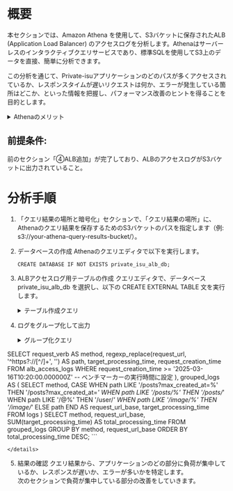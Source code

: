 # 概要
本セクションでは、Amazon Athena を使用して、S3バケットに保存されたALB (Application Load Balancer) のアクセスログを分析します。Athenaはサーバーレスのインタラクティブクエリサービスであり、標準SQLを使用してS3上のデータを直接、簡単に分析できます。

この分析を通じて、Private-isuアプリケーションのどのパスが多くアクセスされているか、レスポンスタイムが遅いリクエストは何か、エラーが発生している箇所はどこか、といった情報を把握し、パフォーマンス改善のヒントを得ることを目的とします。

<details>
<summary>Athenaのメリット</summary>
<ul>
<li><strong>サーバーレス:</strong> インフラ管理不要ですぐにクエリを実行できます。</li>
<li><strong>従量課金:</strong> スキャンしたデータ量に基づいて課金されるため、コスト効率が良いです。</li>
<li><strong>標準SQL:</strong> 使い慣れたSQLでS3上のデータを直接分析できます。</li>
<li><strong>スキーマオンリード:</strong> データロード前にスキーマを定義する必要がありません（テーブル定義は必要）。</li>
</ul>
</details>



## 前提条件:
前のセクション「④ALB追加」が完了しており、ALBのアクセスログがS3バケットに出力されていること。  

# 分析手順
1. 「クエリ結果の場所と暗号化」セクションで、「クエリ結果の場所」に、Athenaのクエリ結果を保存するためのS3バケットのパスを指定します（例: s3://your-athena-query-results-bucket/）。
2.  データベースの作成
    Athenaのクエリエディタで以下を実行します。
    ```
    CREATE DATABASE IF NOT EXISTS private_isu_alb_db;
    ```
3. ALBアクセスログ用テーブルの作成
    クエリエディタで、データベース private_isu_alb_db を選択し、以下の CREATE EXTERNAL TABLE 文を実行します。
    <details>
    <summary>テーブル作成クエリ</summary>

    ```
    CREATE EXTERNAL TABLE IF NOT EXISTS alb_access_logs (
            type string,
            time string,
            elb string,
            client_ip string,
            client_port int,
            target_ip string,
            target_port int,
            request_processing_time double,
            target_processing_time double,
            response_processing_time double,
            elb_status_code int,
            target_status_code string,
            received_bytes bigint,
            sent_bytes bigint,
            request_verb string,
            request_url string,
            request_proto string,
            user_agent string,
            ssl_cipher string,
            ssl_protocol string,
            target_group_arn string,
            trace_id string,
            domain_name string,
            chosen_cert_arn string,
            matched_rule_priority string,
            request_creation_time string,
            actions_executed string,
            redirect_url string,
            lambda_error_reason string,
            target_port_list string,
            target_status_code_list string,
            classification string,
            classification_reason string,
            conn_trace_id string
            )
            ROW FORMAT SERDE 'org.apache.hadoop.hive.serde2.RegexSerDe'
            WITH SERDEPROPERTIES (
            'serialization.format' = '1',
            'input.regex' = 
        '([^ ]*) ([^ ]*) ([^ ]*) ([^ ]*):([0-9]*) ([^ ]*)[:-]([0-9]*) ([-.0-9]*) ([-.0-9]*) ([-.0-9]*) (|[-0-9]*) (-|[-0-9]*) ([-0-9]*) ([-0-9]*) \"([^ ]*) (.*) (- |[^ ]*)\" \"([^\"]*)\" ([A-Z0-9-_]+) ([A-Za-z0-9.-]*) ([^ ]*) \"([^\"]*)\" \"([^\"]*)\" \"([^\"]*)\" ([-.0-9]*) ([^ ]*) \"([^\"]*)\" \"([^\"]*)\" \"([^ ]*)\" \"([^\\s]+?)\" \"([^\\s]+)\" \"([^ ]*)\" \"([^ ]*)\" ?([^ ]*)?'
            )
            LOCATION 's3://<ログフォルダの場所>/'

    ```

    </details>

4. ログをグループ化して出力
    <details>
    <summary>グループ化クエリ</summary>

    ```
    WITH logs AS (
  SELECT 
    request_verb AS method,
    regexp_replace(request_url, '^https?://[^/]+', '') AS path,
    target_processing_time,
    request_creation_time
  FROM alb_access_logs
  WHERE request_creation_time >= '2025-03-16T10:20:00.000000Z' -- ベンチマーカーの実行時間に設定
),
grouped_logs AS (
  SELECT 
    method,
    CASE
      WHEN path LIKE '/posts?max_created_at=%' THEN '/posts?max_created_at=*'
      WHEN path LIKE '/posts/%' THEN '/posts/*'
      WHEN path LIKE '/@%' THEN '/user/*'
      WHEN path LIKE '/image/%' THEN '/image/*'
      ELSE path
    END AS request_url_base,
    target_processing_time
    FROM logs
    )
    SELECT 
    method,
    request_url_base,
    SUM(target_processing_time) AS total_processing_time
    FROM grouped_logs
    GROUP BY method, request_url_base
    ORDER BY total_processing_time DESC;
    ```

    </details>

5. 結果の確認
   クエリ結果から、アプリケーションのどの部分に負荷が集中しているか、レスポンスが遅いか、エラーが多いかを特定します。  
   次のセクションで負荷が集中している部分の改善をしていきます。